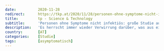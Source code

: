 ```yaml
---
date:          2020-11-28
redirect:      https://tkp.at/2020/11/28/personen-ohne-symptome-nicht-infektioes-grosse-studie-aus-wuhan/
title:         tp - Science & Technology
subtitle:      'Personen ohne Symptome nicht infektiös: große Studie aus Wuhan'
description:   'Es herrscht immer wieder Verwirrung darüber, was aus einem positiven Ergebnis eines PCR-Tests folgt. Sind Personen ohne Symptome, erkrankt oder infiziert? Können sie andere Menschen infizieren? Machen Masken Sinn, weil damit Infektionen durch Personen ohne Symptome verhindert werden. Die Studie legt nahe, dass Personen ohne Symptome andere nicht infizieren. Was sind die Fakten? Zum Thema …'
country:       [AT]
categories:    [Studie]
tags:          [asymptomatisch]
---
```

